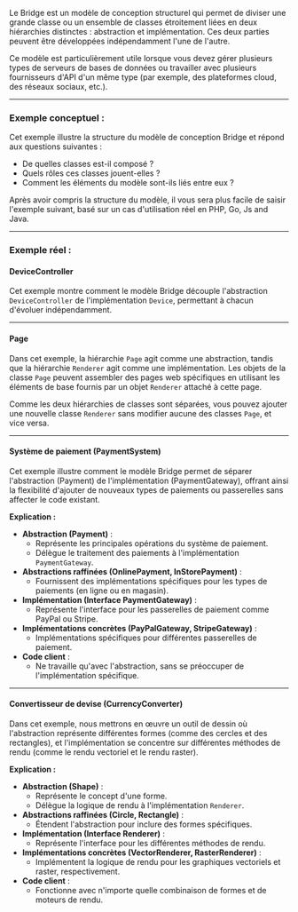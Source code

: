 <!--**Bridge - Modèle de conception structurel**-->
Le Bridge est un modèle de conception structurel qui permet de diviser une grande classe ou un ensemble de classes étroitement liées en deux hiérarchies distinctes : abstraction et implémentation. Ces deux parties peuvent être développées indépendamment l'une de l'autre.  

Ce modèle est particulièrement utile lorsque vous devez gérer plusieurs types de serveurs de bases de données ou travailler avec plusieurs fournisseurs d'API d'un même type (par exemple, des plateformes cloud, des réseaux sociaux, etc.).  

---

### **Exemple conceptuel :**  
Cet exemple illustre la structure du modèle de conception Bridge et répond aux questions suivantes :  
- De quelles classes est-il composé ?  
- Quels rôles ces classes jouent-elles ?  
- Comment les éléments du modèle sont-ils liés entre eux ?  

Après avoir compris la structure du modèle, il vous sera plus facile de saisir l'exemple suivant, basé sur un cas d'utilisation réel en PHP, Go, Js and Java.  

---

### **Exemple réel :**  

#### **DeviceController**  
Cet exemple montre comment le modèle Bridge découple l'abstraction `DeviceController` de l'implémentation `Device`, permettant à chacun d'évoluer indépendamment.  

---

#### **Page**  
Dans cet exemple, la hiérarchie `Page` agit comme une abstraction, tandis que la hiérarchie `Renderer` agit comme une implémentation. Les objets de la classe `Page` peuvent assembler des pages web spécifiques en utilisant les éléments de base fournis par un objet `Renderer` attaché à cette page.  

Comme les deux hiérarchies de classes sont séparées, vous pouvez ajouter une nouvelle classe `Renderer` sans modifier aucune des classes `Page`, et vice versa.  

---

#### **Système de paiement (PaymentSystem)**  
Cet exemple illustre comment le modèle Bridge permet de séparer l'abstraction (Payment) de l'implémentation (PaymentGateway), offrant ainsi la flexibilité d'ajouter de nouveaux types de paiements ou passerelles sans affecter le code existant.  

**Explication :**  
- **Abstraction (Payment)** :  
  - Représente les principales opérations du système de paiement.  
  - Délègue le traitement des paiements à l'implémentation `PaymentGateway`.  
- **Abstractions raffinées (OnlinePayment, InStorePayment)** :  
  - Fournissent des implémentations spécifiques pour les types de paiements (en ligne ou en magasin).  
- **Implémentation (Interface PaymentGateway)** :  
  - Représente l'interface pour les passerelles de paiement comme PayPal ou Stripe.  
- **Implémentations concrètes (PayPalGateway, StripeGateway)** :  
  - Implémentations spécifiques pour différentes passerelles de paiement.  
- **Code client** :  
  - Ne travaille qu'avec l'abstraction, sans se préoccuper de l'implémentation spécifique.  

---

#### **Convertisseur de devise (CurrencyConverter)**  
Dans cet exemple, nous mettrons en œuvre un outil de dessin où l'abstraction représente différentes formes (comme des cercles et des rectangles), et l'implémentation se concentre sur différentes méthodes de rendu (comme le rendu vectoriel et le rendu raster).  

**Explication :**  
- **Abstraction (Shape)** :  
  - Représente le concept d'une forme.  
  - Délègue la logique de rendu à l'implémentation `Renderer`.  
- **Abstractions raffinées (Circle, Rectangle)** :  
  - Étendent l'abstraction pour inclure des formes spécifiques.  
- **Implémentation (Interface Renderer)** :  
  - Représente l'interface pour les différentes méthodes de rendu.  
- **Implémentations concrètes (VectorRenderer, RasterRenderer)** :  
  - Implémentent la logique de rendu pour les graphiques vectoriels et raster, respectivement.  
- **Code client** :  
  - Fonctionne avec n'importe quelle combinaison de formes et de moteurs de rendu.  